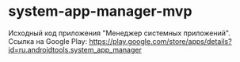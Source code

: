 # system-app-manager-mvp
Исходный код приложения "Менеджер системных приложений". Ссылка на Google Play: https://play.google.com/store/apps/details?id=ru.androidtools.system_app_manager
